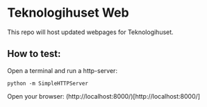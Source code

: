 # Teknologihuset Web

This repo will host updated webpages for Teknologihuset.


## How to test:

Open a terminal and run a http-server:

```
python -m SimpleHTTPServer
```

Open your browser: (http://localhost:8000/)[http://localhost:8000/]
